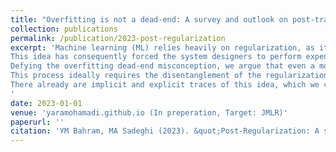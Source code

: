 ```yaml
---
title: "Overfitting is not a dead-end: A survey and outlook on post-training regularization"
collection: publications
permalink: /publication/2023-post-regularization
excerpt: 'Machine learning (ML) relies heavily on regularization, as it allows better generalization to unknown data, even with imperfect optimization procedures and datasets. There are, however, major problems with regularization that have surprisingly received little attention so far. Regularization methods traditionally \textbf{avoid} overfitting. But when overfitting happens, they usually fail to fight it and cannot bring the machine learning model out of its adverse situation. As a result, the stage of overfitting is taught of as a dead-end in the ML community. 
This idea has consequently forced the system designers to perform expensive hyperparameter searches, retraining the model from scratch every time with new configurations. It has also led to similar complications in the ever-changing dynamic usages of static pre-trained models.
Defying the overfitting dead-end misconception, we argue that even a model that is overfitting includes useful information about the task at hand, and being able to adjust the regularization strength by using this information after the overfitting further solidifies this suggestion. 
This process ideally requires the disentanglement of the regularization process from the initial stages of the training phase and being able to apply the regularization as a post-processing step with low cost. This would allow adjusting the regularization strength of pre-trained models efficiently, which is an increasingly viable concept given the prevalent use of large neural networks today in many domains and applications. 
There already are implicit and explicit traces of this idea, which we call \textit{Post-Regularization}, in a wide range of existing works from several domains. However, there exists no unified view of this concept. In this work, we formalize \textit{Post-Regularization}, and provide a novel taxonomy of regularization, from the perspective of \textbf{when} the regularization is applied with respect to the model training to help bring together the ideas that can potentially be further explored in this area. We hope that this work attracts more attention to \textit{Post-Regularization} and provides a foundation for future related work.
'
date: 2023-01-01
venue: 'yaramohamadi.github.io (In preperation, Target: JMLR)'
paperurl: ''
citation: 'YM Bahram, MA Sadeghi (2023). &quot;Post-Regularization: A survey on generalization after overfitting&quot; <i>yaramohamadi.github.io</i>'
---
```

